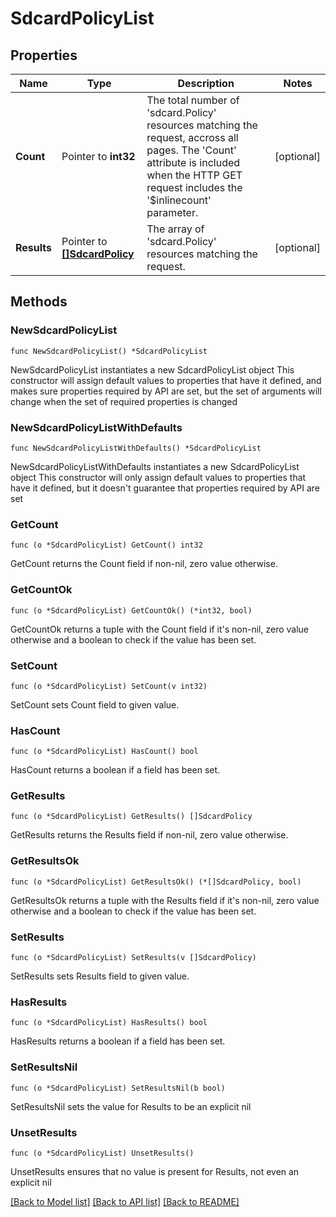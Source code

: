 # SdcardPolicyList

## Properties

Name | Type | Description | Notes
------------ | ------------- | ------------- | -------------
**Count** | Pointer to **int32** | The total number of &#39;sdcard.Policy&#39; resources matching the request, accross all pages. The &#39;Count&#39; attribute is included when the HTTP GET request includes the &#39;$inlinecount&#39; parameter. | [optional] 
**Results** | Pointer to [**[]SdcardPolicy**](sdcard.Policy.md) | The array of &#39;sdcard.Policy&#39; resources matching the request. | [optional] 

## Methods

### NewSdcardPolicyList

`func NewSdcardPolicyList() *SdcardPolicyList`

NewSdcardPolicyList instantiates a new SdcardPolicyList object
This constructor will assign default values to properties that have it defined,
and makes sure properties required by API are set, but the set of arguments
will change when the set of required properties is changed

### NewSdcardPolicyListWithDefaults

`func NewSdcardPolicyListWithDefaults() *SdcardPolicyList`

NewSdcardPolicyListWithDefaults instantiates a new SdcardPolicyList object
This constructor will only assign default values to properties that have it defined,
but it doesn't guarantee that properties required by API are set

### GetCount

`func (o *SdcardPolicyList) GetCount() int32`

GetCount returns the Count field if non-nil, zero value otherwise.

### GetCountOk

`func (o *SdcardPolicyList) GetCountOk() (*int32, bool)`

GetCountOk returns a tuple with the Count field if it's non-nil, zero value otherwise
and a boolean to check if the value has been set.

### SetCount

`func (o *SdcardPolicyList) SetCount(v int32)`

SetCount sets Count field to given value.

### HasCount

`func (o *SdcardPolicyList) HasCount() bool`

HasCount returns a boolean if a field has been set.

### GetResults

`func (o *SdcardPolicyList) GetResults() []SdcardPolicy`

GetResults returns the Results field if non-nil, zero value otherwise.

### GetResultsOk

`func (o *SdcardPolicyList) GetResultsOk() (*[]SdcardPolicy, bool)`

GetResultsOk returns a tuple with the Results field if it's non-nil, zero value otherwise
and a boolean to check if the value has been set.

### SetResults

`func (o *SdcardPolicyList) SetResults(v []SdcardPolicy)`

SetResults sets Results field to given value.

### HasResults

`func (o *SdcardPolicyList) HasResults() bool`

HasResults returns a boolean if a field has been set.

### SetResultsNil

`func (o *SdcardPolicyList) SetResultsNil(b bool)`

 SetResultsNil sets the value for Results to be an explicit nil

### UnsetResults
`func (o *SdcardPolicyList) UnsetResults()`

UnsetResults ensures that no value is present for Results, not even an explicit nil

[[Back to Model list]](../README.md#documentation-for-models) [[Back to API list]](../README.md#documentation-for-api-endpoints) [[Back to README]](../README.md)


